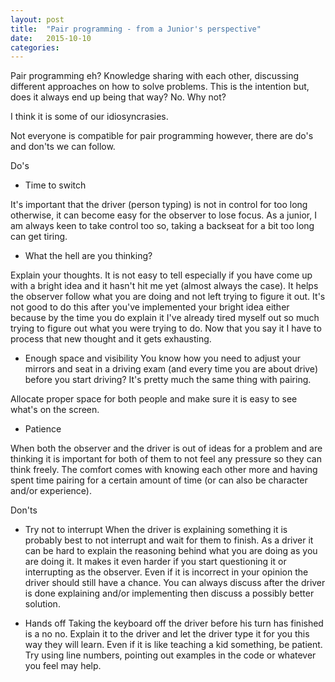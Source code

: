 ```yaml
---
layout: post
title:  "Pair programming - from a Junior's perspective"
date:   2015-10-10
categories: 
---
```


Pair programming eh? Knowledge sharing with each other, discussing different approaches on how to solve problems. This is the intention but, does it always end up being that way? No. Why not?

I think it is some of our idiosyncrasies.

Not everyone is compatible for pair programming however, there are do's and don'ts we can follow.

Do's

- Time to switch

It's important that the driver (person typing) is not in control for too long otherwise, it can become easy for the observer to lose focus. As a junior, I am always keen to take control too so, taking a backseat for a bit too long can get tiring.

- What the hell are you thinking?

Explain your thoughts. It is not easy to tell especially if you have come up with a bright idea and it hasn't hit me yet (almost always the case). It helps the observer follow what you are doing and not left trying to figure it out. It's not good to do this after you've implemented your bright idea either because by the time you do explain it I've already tired myself out so much trying to figure out what you were trying to do. Now that you say it I have to process that new thought and it gets exhausting.

- Enough space and visibility
You know how you need to adjust your mirrors and seat in a driving exam (and every time you are about drive) before you start driving? It's pretty much the same thing with pairing.

Allocate proper space for both people and make sure it is easy to see what's on the screen.

- Patience

When both the observer and the driver is out of ideas for a problem and are thinking it is important for both of them to not feel any pressure so they can think freely. The comfort comes with knowing each other more and having spent time pairing for a certain amount of time (or can also be character and/or experience).

Don'ts

- Try not to interrupt
When the driver is explaining something it is probably best to not interrupt and wait for them to finish. As a driver it can be hard to explain the reasoning behind what you are doing as you are doing it. It makes it even harder if you start questioning it or interrupting as the observer. Even if it is incorrect in your opinion the driver should still have a chance. You can always discuss after the driver is done explaining and/or implementing then discuss a possibly better solution.

- Hands off
Taking the keyboard off the driver before his turn has finished is a no no. Explain it to the driver and let the driver type it for you this way they will learn. Even if it is like teaching a kid something, be patient. Try using line numbers, pointing out examples in the code or whatever you feel may help.

